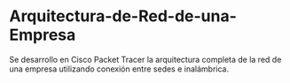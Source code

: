 # Arquitectura-de-Red-de-una-Empresa
Se desarrollo en Cisco Packet Tracer la arquitectura completa de la red de una empresa utilizando conexión entre sedes e inalámbrica.
